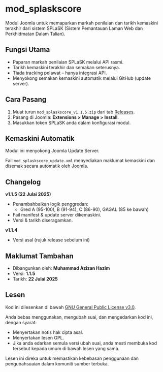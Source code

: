 # mod_splaskscore

Modul Joomla untuk memaparkan markah penilaian dan tarikh kemaskini terakhir dari sistem SPLaSK (Sistem Pemantauan Laman Web dan Perkhidmatan Dalam Talian).

## Fungsi Utama

- Paparan markah penilaian SPLaSK melalui API rasmi.
- Tarikh kemaskini terakhir dan semakan seterusnya.
- Tiada tracking pelawat – hanya integrasi API.
- Menyokong semakan kemaskini automatik melalui GitHub (update server).

## Cara Pasang

1. Muat turun `mod_splaskscore_v1.1.5.zip` dari tab [Releases](https://github.com/hazatmda/mod_splaskscore/releases).
2. Pasang di Joomla: **Extensions > Manage > Install**.
3. Masukkan token SPLaSK anda dalam konfigurasi modul.

## Kemaskini Automatik

Modul ini menyokong Joomla Update Server.

Fail `mod_splaskscore_update.xml` menyediakan maklumat kemaskini dan disemak secara automatik oleh Joomla.

## Changelog

**v1.1.5 (22 Julai 2025)**
- Penambahbaikan logik penggredan:  
  - Gred A (95-100), B (91-94), C (86-90), GAGAL (85 ke bawah)
- Fail manifest & update server dikemaskini.
- Versi & tarikh diseragamkan.

**v1.1.4**
- Versi asal (rujuk release sebelum ini)

## Maklumat Tambahan

- Dibangunkan oleh: **Muhammad Azizan Hazim**
- Versi: **1.1.5**
- Tarikh: **22 Julai 2025**

## Lesen

Kod ini dilesenkan di bawah [GNU General Public License v3.0](LICENSE.txt).

Anda bebas menggunakan, mengubah suai, dan mengedarkan kod ini, dengan syarat:
- Menyertakan notis hak cipta asal.
- Menyertakan lesen GPL.
- Jika anda edarkan semula versi ubah suai, anda mesti membuka kod tersebut kepada umum di bawah lesen yang sama.

Lesen ini direka untuk memastikan kebebasan penggunaan dan pengubahsuaian dalam komuniti sumber terbuka.
